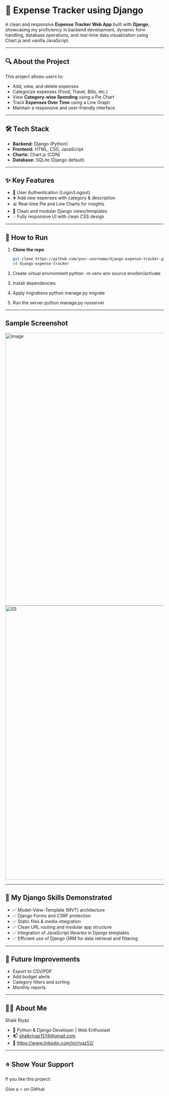 # 🧾 Expense Tracker using Django

A clean and responsive **Expense Tracker Web App** built with **Django**, showcasing my proficiency in backend development, dynamic form handling, database operations, and real-time data visualization using Chart.js and vanilla JavaScript.

---

## 🔍 About the Project

This project allows users to:

- Add, view, and delete expenses
- Categorize expenses (Food, Travel, Bills, etc.)
- View **Category-wise Spending** using a Pie Chart
- Track **Expenses Over Time** using a Line Graph
- Maintain a responsive and user-friendly interface

---

## 🛠️ Tech Stack

- **Backend:** Django (Python)
- **Frontend:** HTML, CSS, JavaScript
- **Charts:** Chart.js (CDN)
- **Database:** SQLite (Django default)

---

## ✨ Key Features

- 🔐 User Authentication (Login/Logout)
- ➕ Add new expenses with category & description
- 📊 Real-time Pie and Line Charts for insights
- 🧹 Clean and modular Django views/templates
- 💡 Fully responsive UI with clean CSS design

---

## 🚀 How to Run

1. **Clone the repo**
   ```bash
   git clone https://github.com/your-username/django-expense-tracker.git
   cd django-expense-tracker

2. Create virtual environment
    python -m venv env
    source env/bin/activate
  
3. Install dependencies

4. Apply migrations
    python manage.py migrate
   
5. Run the server
    python manage.py runserver

---
   
## Sample Screenshot 


 <img width="1900" height="863" alt="image" src="https://github.com/user-attachments/assets/9549afe5-b001-47a3-b49e-92d19eccdee5" />

 <img width="1896" height="868" alt="SS" src="https://github.com/user-attachments/assets/b149c7ea-65f9-44fa-a250-f930bd3648c9" />

---
 
## 📁 My Django Skills Demonstrated
- ✅ Model–View–Template (MVT) architecture
- ✅ Django Forms and CSRF protection
- ✅ Static files & media integration
- ✅ Clean URL routing and modular app structure
- ✅ Integration of JavaScript libraries in Django templates
- ✅ Efficient use of Django ORM for data retrieval and filtering

---

## 📌 Future Improvements
 - Export to CSV/PDF
 - Add budget alerts
 - Category filters and sorting
 - Monthly reports

---

## 🙋‍♂️ About Me
Shaik Riyaz
- 💼 Python & Django Developer | Web Enthusiast
- 📬 shaikriyaz1574@gmail.com
- 🔗 https://www.linkedin.com/in/riyaz52/

---

## ⭐️ Show Your Support
  If you like this project:
  
  Give a ⭐️ on GitHub


